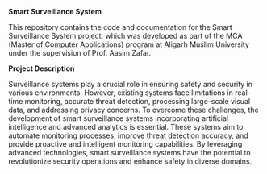 **Smart Surveillance System**


This repository contains the code and documentation for the Smart Surveillance System project, which was developed as part of the MCA (Master of Computer Applications) program at Aligarh Muslim University under the supervision of Prof. Aasim Zafar.



**Project Description**


Surveillance systems play a crucial role in ensuring safety and security in various
environments. However, existing systems face limitations in real-time monitoring, accurate
threat detection, processing large-scale visual data, and addressing privacy concerns. To
overcome these challenges, the development of smart surveillance systems incorporating
artificial intelligence and advanced analytics is essential. These systems aim to automate
monitoring processes, improve threat detection accuracy, and provide proactive and
intelligent monitoring capabilities. By leveraging advanced technologies, smart
surveillance systems have the potential to revolutionize security operations and enhance
safety in diverse domains.

